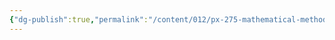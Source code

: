 ```yaml
---
{"dg-publish":true,"permalink":"/content/012/px-275-mathematical-methods/term-2/i-optics/px-275-i6e-rayleigh-criterion-for-resolution/","noteIcon":"1","created":"2025-03-06T12:44:22.539+00:00","updated":"2025-03-06T12:44:23.408+00:00"}
---
```


